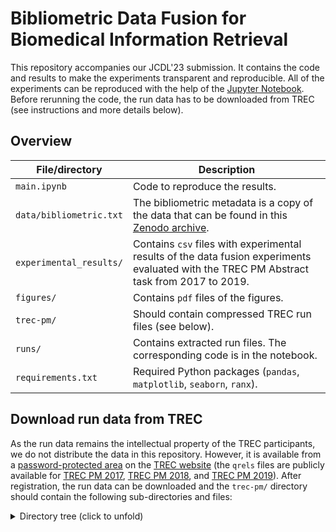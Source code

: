 # Bibliometric Data Fusion for Biomedical Information Retrieval

This repository accompanies our JCDL'23 submission. It contains the code and results to make the experiments transparent and reproducible. All of the experiments can be reproduced with the help of the [Jupyter Notebook](./main.ipynb). Before rerunning the code, the run data has to be downloaded from TREC (see instructions and more details below).

## Overview 

| File/directory | Description| 
| --- | --- |
| `main.ipynb` | Code to reproduce the results. |
| `data/bibliometric.txt` | The bibliometric metadata is a copy of the data that can be found in this [Zenodo archive](https://zenodo.org/record/3719285). |
| `experimental_results/` | Contains `csv` files with experimental results of the data fusion experiments evaluated with the TREC PM Abstract task from 2017 to 2019. |
| `figures/` | Contains `pdf` files of the figures. |
| `trec-pm/` | Should contain compressed TREC run files (see below). |
| `runs/` | Contains extracted run files. The corresponding code is in the notebook. |
| `requirements.txt` | Required Python packages (`pandas`, `matplotlib`, `seaborn`, `ranx`). |

## Download run data from TREC

As the run data remains the intellectual property of the TREC participants, we do not distribute the data in this repository. However, it is available from a [password-protected area](http://trec.nist.gov/results/) on the [TREC website](https://trec.nist.gov/) (the `qrels` files are publicly available for [TREC PM 2017](https://trec.nist.gov/data/precmed2017.html), [TREC PM 2018](https://trec.nist.gov/data/precmed2018.html), and [TREC PM 2019](https://trec.nist.gov/data/precmed2019.html)). After registration, the run data can be downloaded and the `trec-pm/` directory should contain the following sub-directories and files:

<details>
<summary>Directory tree (click to unfold)</summary>

```
trec-pm
├── trec-pm-2017-abstracts
│   ├── input.aCSIROmedAll.gz
│   ├── input.aCSIROmedMCB.gz
│   ├── input.aCSIROmedMGB.gz
│   ├── input.aCSIROmedNEG.gz
│   ├── input.aCSIROmedPCB.gz
│   ├── input.Broad.gz
│   ├── input.cbnuSA1.gz
│   ├── input.cbnuSA2.gz
│   ├── input.cbnuSA3.gz
│   ├── input.DUTIR003.gz
│   ├── input.ECNU_M_1.gz
│   ├── input.ECNU_M_2.gz
│   ├── input.ECNU_M_3.gz
│   ├── input.ECNU_M_4.gz
│   ├── input.ECNU_M_5.gz
│   ├── input.eth_a_gws.gz
│   ├── input.eth_a_luc.gz
│   ├── input.eth_a_nn.gz
│   ├── input.eth_a_ws.gz
│   ├── input.eth_a_ws_q.gz
│   ├── input.Focused.gz
│   ├── input.GP14Medline.gz
│   ├── input.GP16Medline.gz
│   ├── input.Gwave.gz
│   ├── input.ielabRun1.gz
│   ├── input.ielabRun21.gz
│   ├── input.ielabRun22.gz
│   ├── input.ielabRun23.gz
│   ├── input.ielabRun3.gz
│   ├── input.KISTI01.gz
│   ├── input.KISTI02.gz
│   ├── input.KISTI03.gz
│   ├── input.KISTI04.gz
│   ├── input.KISTI05.gz
│   ├── input.kkseabs1.gz
│   ├── input.kkseabs3.gz
│   ├── input.kkseabs4.gz
│   ├── input.mayonlppm1.gz
│   ├── input.mayonlppm2.gz
│   ├── input.mayonlppm3.gz
│   ├── input.mayonlppm4.gz
│   ├── input.mayonlppm5.gz
│   ├── input.MedIER_sa1.gz
│   ├── input.MedIER_sa2.gz
│   ├── input.MedIER_sa3.gz
│   ├── input.MedIER_sa4.gz
│   ├── input.medline1.gz
│   ├── input.medline2.gz
│   ├── input.medline3.gz
│   ├── input.medline4.gz
│   ├── input.medline5.gz
│   ├── input.mRun1Bsl.gz
│   ├── input.mRun2BslOth.gz
│   ├── input.mRun3MRF.gz
│   ├── input.mRun4MRFrf.gz
│   ├── input.mRun5MRFBow.gz
│   ├── input.mugpubbase.gz
│   ├── input.mugpubboost.gz
│   ├── input.mugpubdiseas.gz
│   ├── input.mugpubgene.gz
│   ├── input.mugpubshould.gz
│   ├── input.NOVAsa1.gz
│   ├── input.NOVAsa2.gz
│   ├── input.NOVAsa3.gz
│   ├── input.Ontological.gz
│   ├── input.pms_run1.gz
│   ├── input.pms_run2_abs.gz
│   ├── input.pms_run3_abs.gz
│   ├── input.pms_run4_abs.gz
│   ├── input.pms_run5_abs.gz
│   ├── input.POZabsBB2GRn.gz
│   ├── input.POZabsBB2sn.gz
│   ├── input.POZabsLGDGRn.gz
│   ├── input.SDSFU_Ensem.gz
│   ├── input.SDSFU_Jnal.gz
│   ├── input.SDSFU_Lambda.gz
│   ├── input.SDSFU_PF_SA.gz
│   ├── input.SDSFU_PU_SA.gz
│   ├── input.Semantic.gz
│   ├── input.SIBTMlit1.gz
│   ├── input.SIBTMlit2.gz
│   ├── input.SIBTMlit3.gz
│   ├── input.SIBTMlit4.gz
│   ├── input.SIBTMlit5.gz
│   ├── input.Textual.gz
│   ├── input.UCASBASEa.gz
│   ├── input.UCASSEM1a.gz
│   ├── input.UCASSEM2a.gz
│   ├── input.UCASSEM3a.gz
│   ├── input.UCASSEMUMLSa.gz
│   ├── input.udelT1Base.gz
│   ├── input.udelT1Comb.gz
│   ├── input.udelT1GeMeSH.gz
│   ├── input.udelT1Gene.gz
│   ├── input.udelT1PRF.gz
│   ├── input.UD_GU_SA_1.gz
│   ├── input.UD_GU_SA_2.gz
│   ├── input.UD_GU_SA_3.gz
│   ├── input.UD_GU_SA_4.gz
│   ├── input.UD_GU_SA_5.gz
│   ├── input.UDInfoPMSA2.gz
│   ├── input.UDInfoPMSA3.gz
│   ├── input.UDInfoPMSA5.gz
│   ├── input.UDInfoPMSA6.gz
│   ├── input.UDInfoPMSA7.gz
│   ├── input.UKY_AGG.gz
│   ├── input.UKY_BASE.gz
│   ├── input.UKY_CJT.gz
│   ├── input.UKY_COM.gz
│   ├── input.UKY_MAN.gz
│   ├── input.UNTIIADW.gz
│   ├── input.UNTIIAGA.gz
│   ├── input.UNTIIAIS.gz
│   ├── input.UNTIIALQ.gz
│   ├── input.UNTIIASY.gz
│   ├── input.UTDHLTAF.gz
│   ├── input.UTDHLTFF.gz
│   ├── input.UTDHLTJQ.gz
│   ├── input.UTDHLTSF.gz
│   ├── input.UTDHLTSQ.gz
│   ├── input.UWMSOIS5.gz
│   ├── input.UWMSOIS6.gz
│   ├── input.UWMSOIS7.gz
│   ├── input.UWMSOIS8.gz
│   ├── input.UWMSOIS9.gz
│   └── qrels-final-abstracts.txt
├── trec-pm-2018-abstracts
│   ├── input.aCSIROmedAll.gz
│   ├── input.aCSIROmedMCB.gz
│   ├── input.aCSIROmedNEG.gz
│   ├── input.bool51.gz
│   ├── input.cbnuSA1.gz
│   ├── input.cbnuSA2.gz
│   ├── input.cbnuSA3.gz
│   ├── input.cubicmnzAbs.gz
│   ├── input.cubicsumWAbs.gz
│   ├── input.doc2vec_run2.gz
│   ├── input.doc2vec_run.gz
│   ├── input.ECNU_S_Run1.gz
│   ├── input.ECNU_S_Run2.gz
│   ├── input.ECNU_S_Run3.gz
│   ├── input.ECNU_S_Run4.gz
│   ├── input.ECNU_S_Run5.gz
│   ├── input.elastic_run.gz
│   ├── input.hpipubbase.gz
│   ├── input.hpipubboost.gz
│   ├── input.hpipubclass.gz
│   ├── input.hpipubcommon.gz
│   ├── input.hpipubnone.gz
│   ├── input.IKMLAB_1.gz
│   ├── input.IKMLAB_2.gz
│   ├── input.IKMLAB_3.gz
│   ├── input.IKMLAB_4.gz
│   ├── input.IKMLAB_5.gz
│   ├── input.imi_mug_abs1.gz
│   ├── input.imi_mug_abs2.gz
│   ├── input.imi_mug_abs3.gz
│   ├── input.imi_mug_abs4.gz
│   ├── input.imi_mug_abs5.gz
│   ├── input.KL18AbsFuse.gz
│   ├── input.KL18absHY.gz
│   ├── input.KL18absWV.gz
│   ├── input.KLPM18T2Bl.gz
│   ├── input.mayomedcomp.gz
│   ├── input.mayomedcreat.gz
│   ├── input.mayomedsimp.gz
│   ├── input.mayopubtator.gz
│   ├── input.MedIER_sa11.gz
│   ├── input.MedIER_sa12.gz
│   ├── input.MedIER_sa13.gz
│   ├── input.MedIER_sa14.gz
│   ├── input.MedIER_sa15.gz
│   ├── input.method_fu.gz
│   ├── input.minfolabBA.gz
│   ├── input.minfolabBC.gz
│   ├── input.minfolabBD.gz
│   ├── input.minfolabTH.gz
│   ├── input.mnzAbs.gz
│   ├── input.MSIIP_BASE.gz
│   ├── input.MSIIP_PBAH.gz
│   ├── input.MSIIP_PBH.gz
│   ├── input.MSIIP_PBL.gz
│   ├── input.MSIIP_PBPK.gz
│   ├── input.para_fusion.gz
│   ├── input.PM_IBI_run1.gz
│   ├── input.PM_IBI_run2.gz
│   ├── input.PM_IBI_run3.gz
│   ├── input.raw_medline.gz
│   ├── input.rbf.gz
│   ├── input.RSA_DSC_LA_1.gz
│   ├── input.RSA_DSC_LA_2.gz
│   ├── input.RSA_DSC_LA_3.gz
│   ├── input.RSA_DSC_LA_4.gz
│   ├── input.RSA_DSC_LA_5.gz
│   ├── input.SIBTMlit1.gz
│   ├── input.SIBTMlit2.gz
│   ├── input.SIBTMlit3.gz
│   ├── input.SIBTMlit4.gz
│   ├── input.SIBTMlit5.gz
│   ├── input.SINAI_Base.gz
│   ├── input.SINAI_FU.gz
│   ├── input.SINAI_FUO.gz
│   ├── input.sumAbs.gz
│   ├── input.sumEW.gz
│   ├── input.two_stage.gz
│   ├── input.UCASSA1.gz
│   ├── input.UCASSA2.gz
│   ├── input.UCASSA3.gz
│   ├── input.UCASSA4.gz
│   ├── input.UCASSA5.gz
│   ├── input.UDInfoPMSA1.gz
│   ├── input.UDInfoPMSA2.gz
│   ├── input.UDInfoPMSA3.gz
│   ├── input.UDInfoPMSA4.gz
│   ├── input.UDInfoPMSA5.gz
│   ├── input.UNTIIA_DGES.gz
│   ├── input.UNTIIA_DGEWS.gz
│   ├── input.UNTIIA_DGEWU.gz
│   ├── input.UNTIIA_DGS.gz
│   ├── input.UNTIIA_WTU.gz
│   ├── input.UTDHLTRI_NL.gz
│   ├── input.UTDHLTRI_RA.gz
│   ├── input.UTDHLTRI_RF.gz
│   ├── input.UTDHLTRI_SF.gz
│   ├── input.UTDHLTRI_SS.gz
│   ├── input.UVAEXPBOOST.gz
│   ├── input.UVAEXPBSTDIF.gz
│   ├── input.UVAEXPBSTEXT.gz
│   ├── input.UVAEXPBSTNEG.gz
│   ├── input.UVAEXPBSTSHD.gz
│   └── qrels-treceval-abstracts-2018-v2.txt
└── trec-pm-2019-abstracts
    ├── input.absrun1.gz
    ├── input.absrun2.gz
    ├── input.bm25_6801.gz
    ├── input.BM25.gz
    ├── input.BM25neop01.gz
    ├── input.BM25neopcomd.gz
    ├── input.BM25neopgngm.gz
    ├── input.cbnuSA1.gz
    ├── input.cbnuSA2.gz
    ├── input.cbnuSA3.gz
    ├── input.cbnuSA4.gz
    ├── input.ccnl_sa1.gz
    ├── input.ccnl_sa2.gz
    ├── input.ccnl_sa3.gz
    ├── input.ccnl_sa4.gz
    ├── input.ccnl_sa5.gz
    ├── input.default100k.gz
    ├── input.default1m.gz
    ├── input.dfr_9464.gz
    ├── input.DutirRun1.gz
    ├── input.DutirRun2.gz
    ├── input.DutirRun3.gz
    ├── input.DutirRun4.gz
    ├── input.DutirRun5.gz
    ├── input.et_8435.gz
    ├── input.imi_mug1.gz
    ├── input.imi_mug2.gz
    ├── input.imi_mug2_t.gz
    ├── input.imi_mug3.gz
    ├── input.imi_mug3_t.gz
    ├── input.jlpmcommon2.gz
    ├── input.jlpmletor.gz
    ├── input.jlpmltrin.gz
    ├── input.jlpmtrboost.gz
    ├── input.jlpmtrcommon.gz
    ├── input.MedIR1.gz
    ├── input.MedIR2.gz
    ├── input.MedIR3.gz
    ├── input.MedIR4.gz
    ├── input.MedIR5.gz
    ├── input.run3.gz
    ├── input.run4.gz
    ├── input.run5.gz
    ├── input.sa_base.gz
    ├── input.sa_base_rr.gz
    ├── input.SA_bc.gz
    ├── input.SA_DPH_letor.gz
    ├── input.sa_ft.gz
    ├── input.sa_ft_rr.gz
    ├── input.SA_LGD_letor.gz
    ├── input.SAsimpleLGD.gz
    ├── input.SIBTMlit1.gz
    ├── input.SIBTMlit2.gz
    ├── input.SIBTMlit3.gz
    ├── input.SIBTMlit4.gz
    ├── input.SIBTMlit5.gz
    ├── input.sils_run1.gz
    ├── input.sils_run2.gz
    ├── input.sils_run3.gz
    ├── input.sils_run4.gz
    ├── input.top4fusion.gz
    ├── input.xgb_5113.gz
    └── qrels-treceval-abstracts.2019.txt

3 directories, 293 files
```
